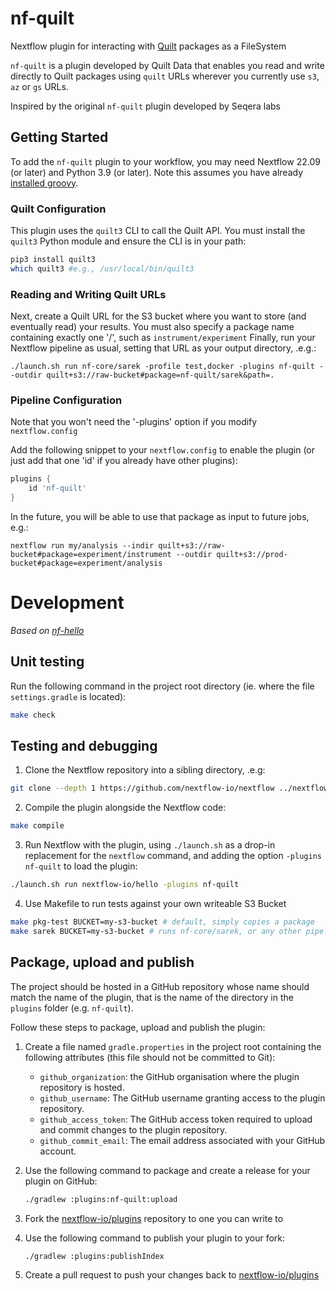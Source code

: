 # nf-quilt

Nextflow plugin for interacting with [Quilt](https://quiltdata.com/) packages as a FileSystem

`nf-quilt` is a plugin developed by Quilt Data that enables you read and write directly
to Quilt packages using `quilt` URLs wherever you currently use `s3`, `az` or `gs` URLs.

Inspired by the original `nf-quilt` plugin developed by Seqera labs

## Getting Started

To add the `nf-quilt` plugin to your workflow, you may need Nextflow 22.09 (or later) and Python 3.9 (or later).  Note this assumes you have already [installed groovy](https://groovy-lang.org/install.html).

### Quilt Configuration

This plugin uses the `quilt3` CLI to call the Quilt API.
You must install the `quilt3` Python module and ensure the CLI is in your path:

```bash
pip3 install quilt3
which quilt3 #e.g., /usr/local/bin/quilt3
```

### Reading and Writing Quilt URLs

Next, create a Quilt URL for the S3 bucket where you want to store (and eventually read) your results.
You must also specify a package name containing exactly one '/', such as `instrument/experiment`
Finally, run your Nextflow pipeline as usual, setting that URL as your output directory, .e.g.:

```
./launch.sh run nf-core/sarek -profile test,docker -plugins nf-quilt --outdir quilt+s3://raw-bucket#package=nf-quilt/sarek&path=.
```
### Pipeline Configuration

Note that you won't need the '-plugins' option if you modify `nextflow.config`

Add the following snippet to your `nextflow.config` to enable the plugin (or just  add that one 'id' if you already have other plugins):
```groovy
plugins {
    id 'nf-quilt'
}
```

In the future, you will be able to use that package as input to future jobs, e.g.:

```
nextflow run my/analysis --indir quilt+s3://raw-bucket#package=experiment/instrument --outdir quilt+s3://prod-bucket#package=experiment/analysis
```

# Development

_Based on [nf-hello](https://github.com/nextflow-io/nf-hello)_

## Unit testing

Run the following command in the project root directory (ie. where the file `settings.gradle` is located):

```bash
make check
```

## Testing and debugging

1. Clone the Nextflow repository into a sibling directory, .e.g:

```bash
git clone --depth 1 https://github.com/nextflow-io/nextflow ../nextflow
```

2. Compile the plugin alongside the Nextflow code:

```bash
make compile
```

3. Run Nextflow with the plugin, using `./launch.sh` as a drop-in replacement for the `nextflow` command, and adding the option `-plugins nf-quilt` to load the plugin:

```bash
./launch.sh run nextflow-io/hello -plugins nf-quilt
```

4. Use Makefile to run tests against your own writeable S3 Bucket

```bash
make pkg-test BUCKET=my-s3-bucket # default, simply copies a package
make sarek BUCKET=my-s3-bucket # runs nf-core/sarek, or any other pipeline that uses `--outdir`
```

## Package, upload and publish

The project should be hosted in a GitHub repository whose name should match the name of the plugin, that is the name of the directory in the `plugins` folder (e.g. `nf-quilt`).

Follow these steps to package, upload and publish the plugin:

1. Create a file named `gradle.properties` in the project root containing the following attributes (this file should not be committed to Git):

   * `github_organization`: the GitHub organisation where the plugin repository is hosted.
   * `github_username`: The GitHub username granting access to the plugin repository.
   * `github_access_token`: The GitHub access token required to upload and commit changes to the plugin repository.
   * `github_commit_email`: The email address associated with your GitHub account.

3. Use the following command to package and create a release for your plugin on GitHub:
   ```bash
   ./gradlew :plugins:nf-quilt:upload
   ```

4. Fork the [nextflow-io/plugins](https://github.com/nextflow-io/plugins) repository to one you can write to

5. Use the following command to publish your plugin to your fork:
    ```bash
    ./gradlew :plugins:publishIndex
    ```
6. Create a pull request to push your changes back to [nextflow-io/plugins](https://github.com/nextflow-io/plugins/blob/main/plugins.json)
